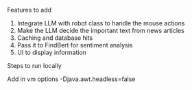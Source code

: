 Features to add
1. Integrate LLM with robot class to handle the mouse actions
2. Make the LLM decide the important text from news articles
3. Caching and database hits
4. Pass it to FindBert for sentiment analysis
5. UI to display information



Steps to run locally

Add in vm options
-Djava.awt.headless=false